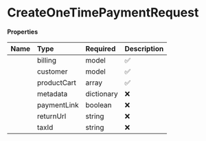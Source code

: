 # CreateOneTimePaymentRequest



**Properties**

| Name | Type | Required | Description |
| :-------- | :----------| :----------| :----------|
    | billing | model | ✅ |  |
    | customer | model | ✅ |  |
    | productCart | array | ✅ | List of products in the cart. Must contain at least 1 and at most 100 items. |
    | metadata | dictionary | ❌ |  |
    | paymentLink | boolean | ❌ | Whether to generate a payment link. Defaults to false if not specified. |
    | returnUrl | string | ❌ | Optional URL to redirect the customer after payment. Must be a valid URL if provided. |
    | taxId | string | ❌ | Tax ID in case the payment is B2B. If tax id validation fails the payment creation will fail |




<!-- This file was generated by liblab | https://liblab.com/ -->